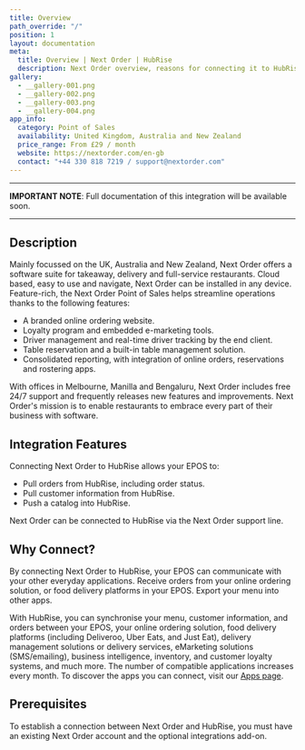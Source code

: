 ```yaml
---
title: Overview
path_override: "/"
position: 1
layout: documentation
meta:
  title: Overview | Next Order | HubRise
  description: Next Order overview, reasons for connecting it to HubRise and summary of integrated features. Synchronise data between your EPOS and your apps.
gallery:
  - __gallery-001.png
  - __gallery-002.png
  - __gallery-003.png
  - __gallery-004.png
app_info:
  category: Point of Sales
  availability: United Kingdom, Australia and New Zealand
  price_range: From £29 / month
  website: https://nextorder.com/en-gb
  contact: "+44 330 818 7219 / support@nextorder.com"
---
```


---

**IMPORTANT NOTE**: Full documentation of this integration will be available soon.

---

## Description

Mainly focussed on the UK, Australia and New Zealand, Next Order offers a software suite for takeaway, delivery and full-service restaurants. Cloud based, easy to use and navigate, Next Order can be installed in any device. Feature-rich, the Next Order Point of Sales helps streamline operations thanks to the following features:

- A branded online ordering website.
- Loyalty program and embedded e-marketing tools.
- Driver management and real-time driver tracking by the end client.
- Table reservation and a built-in table management solution.
- Consolidated reporting, with integration of online orders, reservations and rostering apps.

With offices in Melbourne, Manilla and Bengaluru, Next Order includes free 24/7 support and frequently releases new features and improvements. Next Order's mission is to enable restaurants to embrace every part of their business with software.

## Integration Features

Connecting Next Order to HubRise allows your EPOS to:

- Pull orders from HubRise, including order status.
- Pull customer information from HubRise.
- Push a catalog into HubRise.

Next Order can be connected to HubRise via the Next Order support line.

## Why Connect?

By connecting Next Order to HubRise, your EPOS can communicate with your other everyday applications. Receive orders from your online ordering solution, or food delivery platforms in your EPOS. Export your menu into other apps.

With HubRise, you can synchronise your menu, customer information, and orders between your EPOS, your online ordering solution, food delivery platforms (including Deliveroo, Uber Eats, and Just Eat), delivery management solutions or delivery services, eMarketing solutions (SMS/emailing), business intelligence, inventory, and customer loyalty systems, and much more. The number of compatible applications increases every month. To discover the apps you can connect, visit our [Apps page](/apps).

## Prerequisites

To establish a connection between Next Order and HubRise, you must have an existing Next Order account and the optional integrations add-on.
